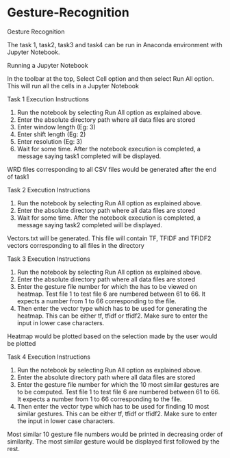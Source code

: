 # Gesture-Recognition
Gesture Recognition

The task 1, task2, task3 and task4 can be run in Anaconda environment with Jupyter Notebook.

Running a Jupyter Notebook

In the toolbar at the top, Select Cell option and then select Run All option. This will run all the cells in a Jupyter Notebook

Task 1 Execution Instructions

1. Run the notebook by selecting Run All option as explained above. 
2. Enter the absolute directory path where all data  files are stored
3. Enter window length (Eg: 3)
4. Enter shift length (Eg: 2)
5. Enter resolution (Eg: 3)
6. Wait for some time. After the notebook execution is completed, a message saying task1 completed will be displayed.

WRD files corresponding to all CSV files would be generated after the end of task1

Task 2 Execution Instructions

1. Run the notebook by selecting Run All option as explained above. 
2. Enter the absolute directory path where all data  files are stored
3. Wait for some time. After the notebook execution is completed, a message saying task2 completed will be displayed.

Vectors.txt will be generated. This file will contain TF, TFIDF and TFIDF2 vectors corresponding to all files in the directory

Task 3 Execution Instructions

1. Run the notebook by selecting Run All option as explained above. 
2. Enter the absolute directory path where all data  files are stored
3. Enter the gesture file number for which the has to be viewed on heatmap. Test file 1 to test file 6 are numbered between 61 to 66. It expects a number from 1 to 66 corresponding to the file.
4. Then enter the vector type which has to be used for generating the heatmap. This can be either tf, tfidf or tfidf2. Make sure to enter the input in lower case characters.

Heatmap would be plotted based on the selection made by the user would be plotted

Task 4 Execution Instructions

1. Run the notebook by selecting Run All option as explained above. 
2. Enter the absolute directory path where all data  files are stored
3. Enter the gesture file number for which the 10 most similar gestures are to be computed. Test file 1 to test file 6 are numbered between 61 to 66. It expects a number from 1 to 66 corresponding to the file.
4. Then enter the vector type which has to be used for finding 10 most similar gestures. This can be either tf, tfidf or tfidf2. Make sure to enter the input in lower case characters.

Most similar 10 gesture file numbers would be printed in decreasing order of similarity. The most similar gesture would be displayed first followed by the rest.
